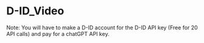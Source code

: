 # D-ID_Video
Note: You will have to make a D-ID account for the D-ID API key (Free for 20 API calls) and pay for a chatGPT API key.

